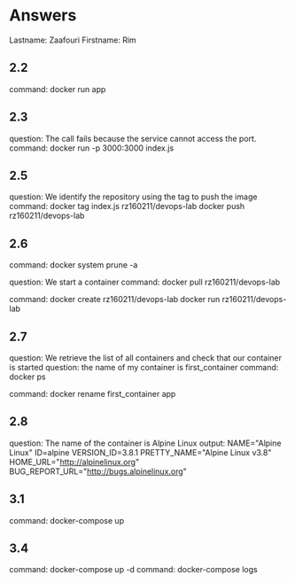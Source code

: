 # Answers

Lastname: Zaafouri
Firstname: Rim

## 2.2
command: docker run app

## 2.3
question: The call fails because the service cannot access the port.
command: docker run -p 3000:3000 index.js

## 2.5
question: We identify the repository using the tag to push the image
command: docker tag index.js rz160211/devops-lab
docker push rz160211/devops-lab

## 2.6
command: docker system prune -a

question: We start a container
command: docker pull rz160211/devops-lab

command: docker create rz160211/devops-lab docker run rz160211/devops-lab

## 2.7
question: We retrieve the list of all containers and check that our container is started
question: the name of my container is first_container
command: docker ps

command: docker rename first_container app

## 2.8
question: The name of the container is Alpine Linux
output: NAME="Alpine Linux"
ID=alpine
VERSION_ID=3.8.1
PRETTY_NAME="Alpine Linux v3.8"
HOME_URL="http://alpinelinux.org"
BUG_REPORT_URL="http://bugs.alpinelinux.org"

## 3.1
command: docker-compose up

## 3.4
command: docker-compose up -d
command: docker-compose logs
